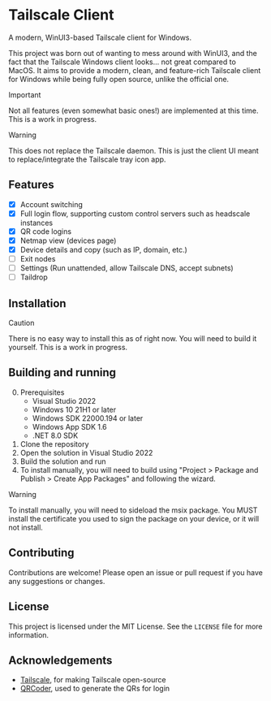 # Tailscale Client
A modern, WinUI3-based Tailscale client for Windows.

This project was born out of wanting to mess around with WinUI3, and the fact that the Tailscale Windows client looks... not great compared to MacOS.
It aims to provide a modern, clean, and feature-rich Tailscale client for Windows while being fully open source, unlike the official one.

> [!IMPORTANT]  
> Not all features (even somewhat basic ones!) are implemented at this time. This is a work in progress.

> [!WARNING]
> This does not replace the Tailscale daemon. This is just the client UI meant to replace/integrate the Tailscale tray icon app.

## Features
- [x] Account switching
- [x] Full login flow, supporting custom control servers such as headscale instances
- [x] QR code logins
- [x] Netmap view (devices page)
- [x] Device details and copy (such as IP, domain, etc.)
- [ ] Exit nodes
- [ ] Settings (Run unattended, allow Tailscale DNS, accept subnets)
- [ ] Taildrop

## Installation

> [!CAUTION]
> There is no easy way to install this as of right now. You will need to build it yourself. This is a work in progress.

## Building and running
0. Prerequisites
   - Visual Studio 2022
   - Windows 10 21H1 or later
   - Windows SDK 22000.194 or later
   - Windows App SDK 1.6
   - .NET 8.0 SDK
1. Clone the repository
2. Open the solution in Visual Studio 2022
3. Build the solution and run
4. To install manually, you will need to build using "Project > Package and Publish > Create App Packages" and following the wizard.

> [!WARNING]
> To install manually, you will need to sideload the msix package. You MUST install the certificate you used to sign the package on your device, or it will not install.

## Contributing
Contributions are welcome! Please open an issue or pull request if you have any suggestions or changes.

## License
This project is licensed under the MIT License. See the `LICENSE` file for more information.

## Acknowledgements
- [Tailscale](https://tailscale.com), for making Tailscale open-source
- [QRCoder](https://github.com/codebude/QRCoder), used to generate the QRs for login